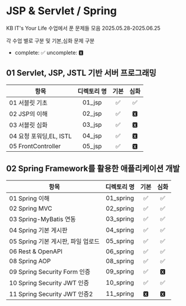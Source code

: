 # JSP & Servlet / Spring

KB IT's Your Life 수업에서 푼 문제들 모음 2025.05.28-2025.06.25

각 수업 별로 구분 및 기본,심화 문제 구분

- complete: ✅ uncomplete: 🆇

## 01 Servlet, JSP, JSTL 기반 서버 프로그래밍

| 항목                    | 디렉토리 명 | 기본 | 심화 |
| ----------------------- | :---------: | :--: | :--: |
| 01 서블릿 기초          |   01_jsp    |  ✅  |  ✅  |
| 02 JSP의 이해           |   02_jsp    |  ✅  |  🆇   |
| 03 서블릿 심화          |   03_jsp    |  ✅  |  🆇   |
| 04 요청 포워딩,EL, ISTL |   04_jsp    |  ✅  |  🆇   |
| 05 FrontController      |   05_jsp    |  ✅  |  🆇   |

## 02 Spring Framework를 활용한 애플리케이션 개발

| 항목                               | 디렉토리 명 | 기본 | 심화 |
| ---------------------------------- | :---------: | :--: | :--: |
| 01 Spring 이해                     |  01_spring  |  ✅  |  ✅  |
| 02 Spring MVC                      |  02_spring  |  ✅  |  ✅  |
| 03 Spring-MyBatis 연동             |  03_spring  |  ✅  |  ✅  |
| 04 Spring 기본 게시판              |  04_spring  |  ✅  |  ✅  |
| 05 Spring 기본 게시판, 파일 업로드 |  05_spring  |  ✅  |  ✅  |
| 06 Rest & OpenAPl                  |  06_spring  |  ✅  |  ✅  |
| 08 Spring AOP                      |  08_spring  |  ✅  |  ✅  |
| 09 Spring Security Form 인증       |  09_spring  |  ✅  |  🆇   |
| 10 Spring Security JWT 인증        |  10_spring  |  ✅  |  ✅  |
| 11 Spring Security JWT 인증2       |  11_spring  |  🆇   |  🆇   |
